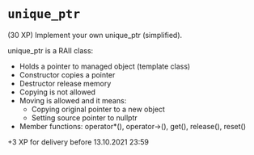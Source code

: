 # `unique_ptr`

(30 XP) Implement your own unique_ptr (simplified).

unique_ptr is a RAII class:

* Holds a pointer to managed object (template class)
* Constructor copies a pointer
* Destructor release memory
* Copying is not allowed
* Moving is allowed and it means:
  * Copying original pointer to a new object
  * Setting source pointer to nullptr
* Member functions: operator*(), operator->(), get(), release(), reset()

+3 XP for delivery before 13.10.2021 23:59